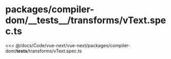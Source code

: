 # packages/compiler-dom/\_\_tests\_\_/transforms/vText.spec.ts

<<< @/docs/Code/vue-next/vue-next/packages/compiler-dom/__tests__/transforms/vText.spec.ts
